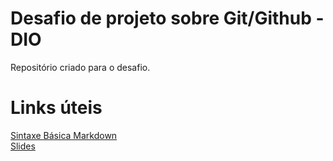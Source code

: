 # Desafio de projeto sobre Git/Github - DIO
Repositório criado para o desafio.

# Links úteis
[Sintaxe Básica Markdown](https://experienceleague.adobe.com/docs/contributor/contributor-guide/writing-essentials/markdown.html?lang=pt-BR)\
[Slides](https://drive.google.com/file/d/1IZu0qohv1JOmxjEra1lknDiiStU68bl4/view)
